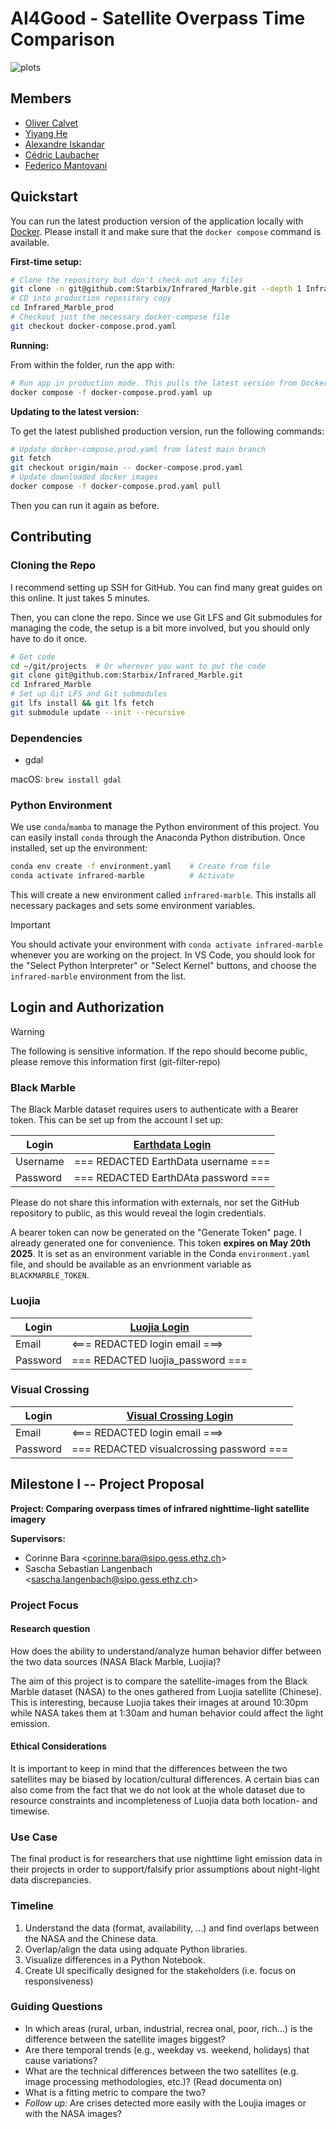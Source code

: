 # AI4Good - Satellite Overpass Time Comparison

![plots](assets/plots.webp)

## Members

-   [Oliver Calvet](mailto:ocalvet@student.ethz.ch)
-   [Yiyang He](mailto:yiyahe@student.ethz.ch)
-   [Alexandre Iskandar](mailto:aiskandar@student.ethz.ch)
-   [Cédric Laubacher](mailto:cedric@laubacher.io)
-   [Federico Mantovani](mailto:fmantova@student.ethz.ch)

## Quickstart

You can run the latest production version of the application locally with [Docker](https://www.docker.com/). Please
install it and make sure that the `docker compose` command is available.

**First-time setup:**

```sh
# Clone the repository but don't check out any files
git clone -n git@github.com:Starbix/Infrared_Marble.git --depth 1 Infrared_Marble_prod
# CD into production repository copy
cd Infrared_Marble_prod
# Checkout just the necessary docker-compose file
git checkout docker-compose.prod.yaml
```

**Running:**

From within the folder, run the app with:

```sh
# Run app in production mode. This pulls the latest version from Docker Hub if not already downloaded
docker compose -f docker-compose.prod.yaml up
```

**Updating to the latest version:**

To get the latest published production version, run the following commands:

```sh
# Update docker-compose.prod.yaml from latest main branch
git fetch
git checkout origin/main -- docker-compose.prod.yaml
# Update downloaded docker images
docker compose -f docker-compose.prod.yaml pull
```

Then you can run it again as before.

## Contributing

### Cloning the Repo

I recommend setting up SSH for GitHub. You can find many great guides on this online. It just takes 5 minutes.

Then, you can clone the repo. Since we use Git LFS and Git submodules for managing the code, the setup is a bit more
involved, but you should only have to do it once.

```sh
# Get code
cd ~/git/projects  # Or wherever you want to put the code
git clone git@github.com:Starbix/Infrared_Marble.git
cd Infrared_Marble
# Set up Git LFS and Git submodules
git lfs install && git lfs fetch
git submodule update --init --recursive
```

### Dependencies

-   gdal

macOS: `brew install gdal`

### Python Environment

We use `conda`/`mamba` to manage the Python environment of this project. You can easily install `conda` through the
Anaconda Python distribution. Once installed, set up the environment:

```sh
conda env create -f environment.yaml    # Create from file
conda activate infrared-marble          # Activate
```

This will create a new environment called `infrared-marble`. This installs all necessary packages and sets some
environment variables.

> [!IMPORTANT]
>
> You should activate your environment with `conda activate infrared-marble` whenever you are working on the project. In
> VS Code, you should look for the "Select Python Interpreter" or "Select Kernel" buttons, and choose the
> `infrared-marble` environment from the list.

## Login and Authorization

> [!WARNING]
>
> The following is sensitive information. If the repo should become public, please remove this information first
> (git-filter-repo)

### Black Marble

The Black Marble dataset requires users to authenticate with a Bearer token. This can be set up from the account I set
up:

| Login    | [Earthdata Login](https://urs.earthdata.nasa.gov/profile) |
| -------- | --------------------------------------------------------- |
| Username | === REDACTED EarthData username ===                                       |
| Password | === REDACTED EarthDAta password ===                                       |

Please do not share this information with externals, nor set the GitHub repository to public, as this would reveal the
login credentials.

A bearer token can now be generated on the "Generate Token" page. I already generated one for convenience. This token
**expires on May 20th 2025**. It is set as an environment variable in the Conda `environment.yaml` file, and should be
available as an envrionment variable as `BLACKMARBLE_TOKEN`.

### Luojia

| Login    | [Luojia Login](http://59.175.109.173:8888/app/login_en.html) |
| -------- | ------------------------------------------------------------ |
| Email    | <=== REDACTED login email ===>                                       |
| Password | === REDACTED luojia_password ===                                               |

### Visual Crossing

| Login    | [Visual Crossing Login](https://www.visualcrossing.com/account/login) |
| -------- | --------------------------------------------------------------------- |
| Email    | <=== REDACTED login email ===>                                                |
| Password | === REDACTED visualcrossing password ===                                     |

## Milestone I -- Project Proposal

**Project: Comparing overpass times of infrared nighttime-light satellite imagery**

**Supervisors:**

-   Corinne Bara \<<corinne.bara@sipo.gess.ethz.ch>\>
-   Sascha Sebastian Langenbach \<<sascha.langenbach@sipo.gess.ethz.ch>\>

### Project Focus

#### Research question

How does the ability to understand/analyze human behavior differ between the two data sources (NASA Black Marble,
Luojia)?

The aim of this project is to compare the satellite-images from the Black Marble dataset (NASA) to the ones gathered
from Luojia satellite (Chinese). This is interesting, because Luojia takes their images at around 10:30pm while NASA
takes them at 1:30am and human behavior could affect the light emission.

#### Ethical Considerations

It is important to keep in mind that the differences between the two satellites may be biased by location/cultural
differences. A certain bias can also come from the fact that we do not look at the whole dataset due to resource
constraints and incompleteness of Luojia data both location- and timewise.

### Use Case

The final product is for researchers that use nighttime light emission data in their projects in order to
support/falsify prior assumptions about night-light data discrepancies.

### Timeline

1. Understand the data (format, availability, ...) and find overlaps between the NASA and the Chinese data.
2. Overlap/align the data using adquate Python libraries.
3. Visualize differences in a Python Notebook.
4. Create UI specifically designed for the stakeholders (i.e. focus on responsiveness)

### Guiding Questions

-   In which areas (rural, urban, industrial, recrea onal, poor, rich…) is the difference between the satellite images
    biggest?
-   Are there temporal trends (e.g., weekday vs. weekend, holidays) that cause variations?
-   What are the technical differences between the two satellites (e.g. image processing methodologies, etc.)? (Read
    documenta on)
-   What is a fitting metric to compare the two?
-   _Follow up:_ Are crises detected more easily with the Loujia images or with the NASA images?
